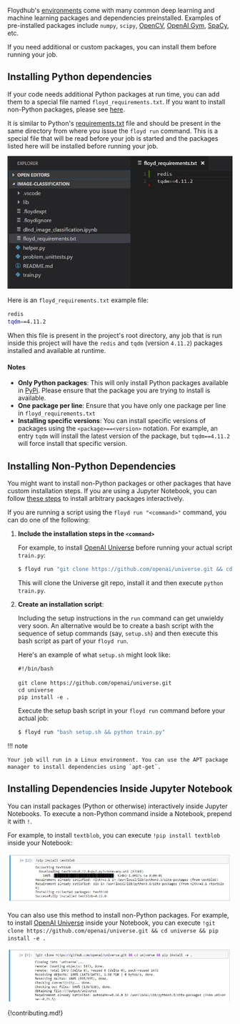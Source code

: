 Floydhub's [environments](../environments.md) come with many common deep learning and machine learning packages and dependencies preinstalled. Examples of pre-installed packages include `numpy`, `scipy`, [OpenCV](http://opencv.org/), [OpenAI Gym](https://gym.openai.com/), [SpaCy](https://spacy.io/), etc.

If you need additional or custom packages, you can install them before running your job.

## Installing Python dependencies

If your code needs additional Python packages at run time, you can add them to
a special file named `floyd_requirements.txt`. If you want to install
non-Python packages, please see [here](#installing-non-python-dependencies).

It is similar to Python's [requirements.txt](https://pip.pypa.io/en/stable/user_guide/#requirements-files) file and should be present in the same directory from where you issue the `floyd run` command. This is a special file that will be read before your job is started and the packages listed here will be installed before running your job.

![floyd_requirements.txt](../../img/floyd-requirements.jpg)

Here is an `floyd_requirements.txt` example file:

```bash
redis
tqdm==4.11.2
```

When this file is present in the project's root directory, any job that is run inside this project will have the `redis` and `tqdm` (version `4.11.2`) packages installed and available at runtime.

#### Notes

- **Only Python packages**: This will only install Python packages available in [PyPi](https://pypi.python.org/pypi). Please ensure that the package you are trying to install is available.
- **One package per line**: Ensure that you have only one package per line in `floyd_requirements.txt`
- **Installing specific versions**: You can install specific versions of packages using the `<package>==<version>` notation. For example, an entry `tqdm` will install the latest version of the package, but `tqdm==4.11.2` will force install that specific version.

## Installing Non-Python Dependencies

You might want to install non-Python packages or other packages that have custom installation steps. If you are using a Jupyter Notebook, you can follow [these steps](#installing-dependencies-inside-jupyter-notebook) to install arbitrary packages interactively.

If you are running a script using the `floyd run "<command>"` command, you can do one of the following:

1. **Include the installation steps in the `<command>`**

    For example, to install [OpenAI Universe](https://github.com/openai/universe)
    before running your actual script `train.py`:

    ```bash
    $ floyd run "git clone https://github.com/openai/universe.git && cd universe && pip install -e . && python train.py"
    ```

    This will clone the Universe git repo, install it and then execute `python
    train.py`.

2. **Create an installation script**:

    Including the setup instructions in the `run` command can get unwieldy very
    soon. An alternative would be to create a bash script with the sequence of
    setup commands (say, `setup.sh`) and then execute this bash script as part
    of your `floyd run`.

    Here's an example of what `setup.sh` might look like:

    ```
    #!/bin/bash

    git clone https://github.com/openai/universe.git
    cd universe
    pip install -e .
    ```

    Execute the setup bash script in your `floyd run` command before your
    actual job:

    ```bash
    $ floyd run "bash setup.sh && python train.py"
    ```

!!! note

    Your job will run in a Linux environment. You can use the APT package
    manager to install dependencies using `apt-get`.

## Installing Dependencies Inside Jupyter Notebook

You can install packages (Python or otherwise) interactively inside Jupyter Notebooks. To execute a non-Python command inside a Notebook, prepend it with `!`.

For example, to install `textblob`, you can execute `!pip install textblob` inside your Notebook:

![Install inside Jupyter Notebook](../../img/jupyter_command.jpg)

You can also use this method to install non-Python packages. For example, to install [OpenAI Universe](https://github.com/openai/universe) inside your Notebook, you can execute `!git clone https://github.com/openai/universe.git && cd universe && pip install -e .`

![Install non-Python package inside Jupyter Notebook](../../img/jupyter_command_non-python.jpg)

{!contributing.md!}
